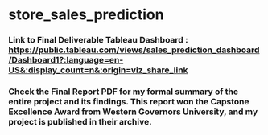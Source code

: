 # store_sales_prediction

### Link to Final Deliverable Tableau Dashboard : https://public.tableau.com/views/sales_prediction_dashboard/Dashboard1?:language=en-US&:display_count=n&:origin=viz_share_link

### Check the Final Report PDF for my formal summary of the entire project and its findings. This report won the Capstone Excellence Award from Western Governors University, and my project is published in their archive.
